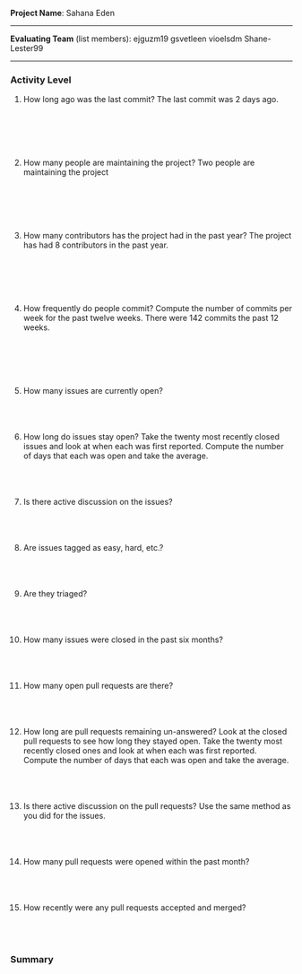 **Project Name**: 
Sahana Eden

---

**Evaluating Team** (list members):
ejguzm19 gsvetleen vioelsdm  Shane-Lester99

---

### Activity Level


1. How long ago was the last commit?
The last commit was 2 days ago.

<br><br><br><br>

2. How many people are maintaining the project?
Two people are maintaining the project

<br><br><br><br>

3. How many contributors has the project had in the past year?
The project has had 8 contributors in the past year.

<br><br><br><br>

4. How frequently do people commit? 
Compute the number of commits per week for the past twelve weeks.
There were 142 commits the past 12 weeks.


<br><br><br><br>

5. How many issues are currently open?
<br><br><br><br>

6. How long do issues stay open?
Take the twenty most recently closed issues and look at when each was first reported. 
Compute the number of days that each was open and take the average.
<br><br><br><br>

7. Is there active discussion on the issues?
<br><br><br><br>

8. Are issues tagged as easy, hard, etc.?
<br><br><br><br>


9. Are they triaged?
<br><br><br><br>

10. How many issues were closed in the past six months?
<br><br><br><br> 

11. How many open pull requests are there? 
<br><br><br><br>

12. How long are pull requests remaining un-answered?
Look at the closed pull requests to see how long they stayed open. Take the twenty most recently closed ones and look at when each was first reported. Compute the number of days that each was open and take the average.
<br><br><br><br>

13. Is there active discussion on the pull requests?
Use the same method as you did for the issues.
<br><br><br><br>

14. How many pull requests were opened within the past month?
<br><br><br><br>


15. How recently were any pull requests accepted and merged? 
<br><br><br><br>

### Summary

